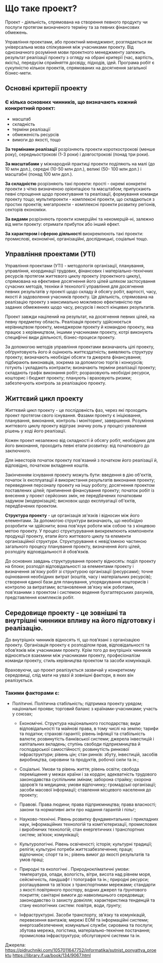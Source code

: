 # Що таке проект?

Проект - діяльність, спрямована на створення певного продукту чи послуги протягом визначеного терміну та за певних фінансових обмежень.

Управління проектами, або проектний менеджмент, розглядається як універсальна мова спілкування між учасниками проекту. Від однозначного розуміння мови проектного менеджменту залежить результат реалізації проекту з огляду на обрані критерії (час, вартість, якість), передусім сприйняття досвіду, підходів, ідей. Програма робіт є сукупністю кількох проектів, спрямованих на досягнення загальної бізнес-мети.

## Основні критерії проекту

### Є кілька основних чинників, що визначають кожний конкретний проект: 
   * масштаб
   * складність
   * терміни реалізації
   * обмеженість ресурсів
   * вимоги до якості, тощо

**За термінами реалізації** розрізняють проекти короткострокові (менше року), середньострокові (1-3 роки) і довгострокові (понад три роки).

**За масштабами** у міжнародній практиці проекти поділяють на малі (до 10 млн дол.), середні (10-50 млн дол.), великі (50- 100 млн дол.) і масштабні (понад 100 млн дол.).

**За складністю** розрізняють такі проекти: прості - окремі конкретні проекти з чітко визначеною орієнтацією та масштабом; припускають певні спрощення щодо проектування та реалізації, формування команди проекту тощо; мультипроекти - комплексні проекти, що складаються з простих проектів; мегапроекти - комплексні проекти розвитку регіонів, секторів економіки.

**За видами** розрізняють проекти комерційні та некомерцій-ні, залежно від мети проекту: отримати прибуток або інший ефект.

**За характером і сферою діяльності** виокремлюють такі проекти: промислові, економічні, організаційні, дослідницькі, соціальні тощо.

## Управління проектами (УТІ)
Управління проектами (УТІ) - методологія організації, планування, управління, координації трудових, фінансових і матеріально-технічних ресурсів протягом життєвого циклу проекту (проектного циклу), спрямована на ефективне досягнення його цілей шляхом застосування сучасних методів, техніки й технології управління для досягнення певних результатів у проекті щодо складу й обсягу робіт, вартості, часу, якості й задоволення учасників проекту. Це діяльність, спрямована на реалізацію проекту з максимально можливою ефективністю при заданих обмеженнях щодо часу, ресурсів і якості кінцевих результатів.

Проект завжди націлений на результат, на досягнення певних цілей, на певну предметну область. Реалізація проекту здійснюється керівництвом проекту, менеджером проекту й командою проекту, яка працює з керівництвом, іншими учасниками проекту, котрі виконують специфічні види діяльності, бізнес-процеси проекту.

За допомогою методів управління проектами визначають цілі проекту, обґрунтовують його й оцінюють життєздатність; виявляють структуру проекту; визначають необхідні обсяги та джерела фінансування; підбирають виконавців, зокрема за допомогою торгів і конкурсів; готують і укладають контракти; визначають терміни реалізації проекту; складають графік виконання робіт; розраховують необхідні ресурси, кошторис і бюджет проекту; планують і враховують ризики; забезпечують контроль за реалізацією проекту.

## Життєвий цикл проекту

Життєвий цикл проекту - це послідовність фаз, через які проходить проект протягом свого існування. Фазами проекту є ініціювання, планування, виконання, контроль і моніторинг, завершення. Розуміння життєвого циклу проекту відіграє значну роль у процесі ухвалення рішень у ході його реалізації.

Кожен проект незалежно від складності й обсягу робіт, необхідних для його виконання, проходить певні етапи розвитку: від початкового до заключного.

Для інвесторів початок проекту пов'язаний з початком його реалізації й, відповідно, початком вкладення коштів.

Закінченням існування проекту можуть бути: введення в дію об'єктів, початок їх експлуатації й використання результатів виконання проекту; переведення персоналу проекту на іншу роботу; досягнення проектом поставлених цілей; припинення фінансування проекту; початок робіт із внесення у проект серйозних змін, не передбачених початковим задумом (модернізація); висновок щодо експлуатації об'єктів, передбачених проектом.

**Структура проекту** - це організація зв'язків і відносин між його елементами. За допомогою структури визначають, що необхідно розробити чи здійснити; вона пов'язує роботи між собою та з кінцевою метою проекту. У процесі структурування виокремлюють компоненти продукції проекту, етапи його життєвого циклу та елементи організаційної структури. Структурування є невід'ємною частиною загального процесу планування проекту, визначення його цілей, розподілу відповідальності й обов’язків.

До основних завдань структурування проекту відносять: поділ проекту на блоки; розподіл відповідальності за елементами проекту і визначення зв'язку робіт зі структурою організації (ресурсами); точне оцінювання необхідних витрат (коштів, часу і матеріальних ресурсів); створення єдиної бази для планування, упорядкування кошторисів і контролю за витратами; встановлення зв'язку між роботами, пов'язаними з проектом і системою ведення бухгалтерських рахунків, представлення комплексів робіт.


## Середовище проекту - це зовнішні та внутрішні чинники впливу на його підготовку і реалізацію.

До внутрішніх чинників відносять ті, що пов’язані з організацією проекту. Організація проекту є розподілом прав, відповідальності та обов’язків між учасниками проекту. Крім того до внутрішніх чинників відносяться взаємини між учасниками проекту, професіоналізм команди проекту, стиль керівництва проектом та засоби комунікацій.

Враховуючи, що проект реалізується зазвичай у конкретному середовищі, слід мати на увазі й зовнішні фактори, в яких він реалізується. 
    
   ### Такими факторами є:

* Політичні. Політична стабільність; підтримка проекту урядом; національні прояви; торговий баланс з країнами-учасниками; участь у союзах;

	* Економічні. Структура національного господарства; види відповідальності та майнові права, в тому числі на землю; тарифи та податки; страхові гарантії; рівень інфляції та стабільність валюти; розвинутість банківської системи; джерела інвестицій і капітальних вкладень; ступінь свободи підприємництва й господарської самостійності; розвинутість ринкової інфраструктури; рівень цін; стан ринків: збуту, інвестицій, засобів виробництва, сировини та продуктів, робочої сили та ін.;

	* Соціальні. Умови та рівень життя; рівень освіти; свобода переміщення у межах країни і за кордон; адекватність трудового законодавства суспільним змінам; заборона страйку; охорона здоров’я та медицина; умови відпочинку; громадські організації; засоби масової інформації; ставлення місцевого населення до проекту;

	* Правові. Права людини; права підприємництва; права власності; закони та нормативні акти про надання гарантій і пільг;

	* Науково-технічні. Рівень розвитку фундаментальних і прикладних наук, інформаційних технологій та комп’ютеризації, промислових і виробничих технологій; стан енергетичних і транспортних систем; зв’язок; комунікації;

	* Культурологічні. Рівень освіченості; історія; культурні традиції; релігія; культурні потреби життєзабезпечення; праця; відпочинок; спорт та ін.; рівень вимог до якості результатів та умов праці;

	* Природні та екологічні . Природнокліматичні умови: температура, опади, вологість, вітри, висота над рівнем моря, сейсмічність, ландшафт і топографія та ін.; природні ресурси; розташування та зв’язок з транспортними мережами; стандарти з якості повітряного простору, водних джерел та ґрунтового покриття; санітарні вимоги до навколишнього середовища; законодавство із захисту довкілля; характеристика тенденцій та стану екологічних систем: повітря, води, ґрунту;

	* Інфраструктурні. Засоби транспорту, зв’язку та комунікацій, перевезення вантажів; мережі ЕОМ та інформаційні системи; енергозабезпечення; комунальні служби; сировина та послуги; збутова мережа, логістика, матеріально-технічне постачання; промислова інфраструктура; обслуговуючі системи та ін.

Джерела:
https://pidruchniki.com/1057011647752/informatika/sutnist_ponyattya_proektu
https://library.if.ua/book/134/9067.html
